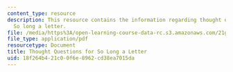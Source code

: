 ```yaml
---
content_type: resource
description: This resource contains the information regarding thought questions for
  So long a letter.
file: /media/https%3A/open-learning-course-data-rc.s3.amazonaws.com/21g-022j-international-womens-voices-spring-2004/18f264b421c00f6e8962cd38ea7015da_MIT21G_022JS04_f_s1.pdf
file_type: application/pdf
resourcetype: Document
title: Thought Questions for So Long a Letter
uid: 18f264b4-21c0-0f6e-8962-cd38ea7015da
---
```

